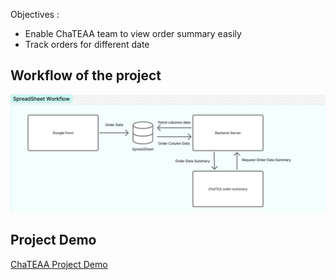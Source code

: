 Objectives :
- Enable ChaTEAA team to view order summary easily
- Track orders for different date 

## Workflow of the project
![Alt Text](public/workflow.png)

## Project Demo 
[ChaTEAA Project Demo](https://chatea-qrv3.onrender.com/)
